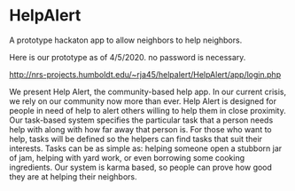 # HelpAlert
A prototype hackaton app to allow neighbors to help neighbors.

Here is our prototype as of 4/5/2020.
no password is necessary.

http://nrs-projects.humboldt.edu/~rja45/helpalert/HelpAlert/app/login.php


We present Help Alert, the community-based help app. In our current crisis, we rely on our community now more than ever. Help Alert is designed for people in need of help to alert others willing to help them in close proximity. Our task-based system specifies the particular task that a person needs help with along with how far away that person is. For those who want to help, tasks will be defined so the helpers can find tasks that suit their interests. Tasks can be as simple as: helping someone open a stubborn jar of jam, helping with yard work, or even borrowing some cooking ingredients. Our system is karma based, so people can prove how good they are at helping their neighbors.


